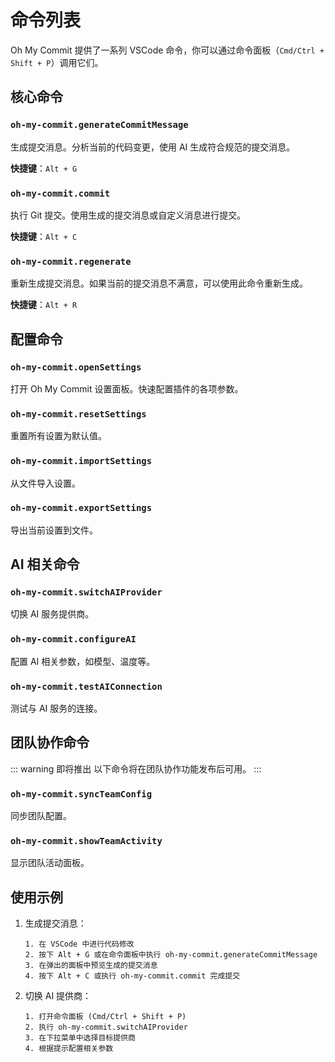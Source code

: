 # 命令列表

Oh My Commit 提供了一系列 VSCode 命令，你可以通过命令面板（`Cmd/Ctrl + Shift + P`）调用它们。

## 核心命令

### `oh-my-commit.generateCommitMessage`

生成提交消息。分析当前的代码变更，使用 AI 生成符合规范的提交消息。

**快捷键**：`Alt + G`

### `oh-my-commit.commit`

执行 Git 提交。使用生成的提交消息或自定义消息进行提交。

**快捷键**：`Alt + C`

### `oh-my-commit.regenerate`

重新生成提交消息。如果当前的提交消息不满意，可以使用此命令重新生成。

**快捷键**：`Alt + R`

## 配置命令

### `oh-my-commit.openSettings`

打开 Oh My Commit 设置面板。快速配置插件的各项参数。

### `oh-my-commit.resetSettings`

重置所有设置为默认值。

### `oh-my-commit.importSettings`

从文件导入设置。

### `oh-my-commit.exportSettings`

导出当前设置到文件。

## AI 相关命令

### `oh-my-commit.switchAIProvider`

切换 AI 服务提供商。

### `oh-my-commit.configureAI`

配置 AI 相关参数，如模型、温度等。

### `oh-my-commit.testAIConnection`

测试与 AI 服务的连接。

## 团队协作命令

::: warning 即将推出
以下命令将在团队协作功能发布后可用。
:::

### `oh-my-commit.syncTeamConfig`

同步团队配置。

### `oh-my-commit.showTeamActivity`

显示团队活动面板。

## 使用示例

1. 生成提交消息：

   ```
   1. 在 VSCode 中进行代码修改
   2. 按下 Alt + G 或在命令面板中执行 oh-my-commit.generateCommitMessage
   3. 在弹出的面板中预览生成的提交消息
   4. 按下 Alt + C 或执行 oh-my-commit.commit 完成提交
   ```

2. 切换 AI 提供商：
   ```
   1. 打开命令面板 (Cmd/Ctrl + Shift + P)
   2. 执行 oh-my-commit.switchAIProvider
   3. 在下拉菜单中选择目标提供商
   4. 根据提示配置相关参数
   ```
